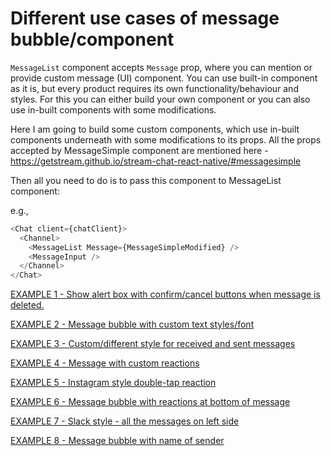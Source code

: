 # Different use cases of message bubble/component

`MessageList` component accepts `Message` prop, where you can mention or provide custom message (UI) component.
You can use built-in component as it is, but every product requires its own functionality/behaviour and styles.
For this you can either build your own component or you can also use in-built components with some modifications.

Here I am going to build some custom components, which use in-built components underneath with some modifications to its props.
All the props accepted by MessageSimple component are mentioned here - https://getstream.github.io/stream-chat-react-native/#messagesimple

Then all you need to do is to pass this component to MessageList component:

e.g.,

```js
<Chat client={chatClient}>
  <Channel>
    <MessageList Message={MessageSimpleModified} />
    <MessageInput />
  </Channel>
</Chat>
```

[EXAMPLE 1 - Show alert box with confirm/cancel buttons when message is deleted.](alert-on-delete.md)

[EXAMPLE 2 - Message bubble with custom text styles/font](custom-text-style-font.md)

[EXAMPLE 3 - Custom/different style for received and sent messages](different-styles-for-sent-&-received-message.md)

[EXAMPLE 4 - Message with custom reactions](custom-reactions.md)

[EXAMPLE 5 - Instagram style double-tap reaction](ig-style-double-tap.md)

[EXAMPLE 6 - Message bubble with reactions at bottom of message](reactions-at-bottom-of-message.md)

[EXAMPLE 7 - Slack style - all the messages on left side ](slack-style-messages-on-left-side.md)

[EXAMPLE 8 - Message bubble with name of sender ](message-with-username.md)
